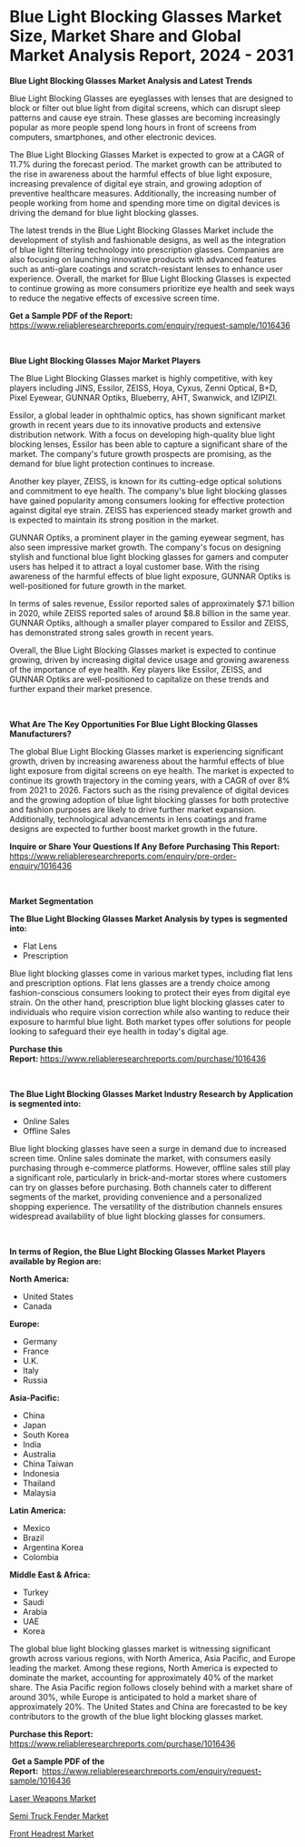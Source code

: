 <p><h1>Blue Light Blocking Glasses Market Size, Market Share and Global Market Analysis Report, 2024 - 2031</h1></p><p><strong>Blue Light Blocking Glasses Market Analysis and Latest Trends</strong></p>
<p><p>Blue Light Blocking Glasses are eyeglasses with lenses that are designed to block or filter out blue light from digital screens, which can disrupt sleep patterns and cause eye strain. These glasses are becoming increasingly popular as more people spend long hours in front of screens from computers, smartphones, and other electronic devices.</p><p>The Blue Light Blocking Glasses Market is expected to grow at a CAGR of 11.7% during the forecast period. The market growth can be attributed to the rise in awareness about the harmful effects of blue light exposure, increasing prevalence of digital eye strain, and growing adoption of preventive healthcare measures. Additionally, the increasing number of people working from home and spending more time on digital devices is driving the demand for blue light blocking glasses.</p><p>The latest trends in the Blue Light Blocking Glasses Market include the development of stylish and fashionable designs, as well as the integration of blue light filtering technology into prescription glasses. Companies are also focusing on launching innovative products with advanced features such as anti-glare coatings and scratch-resistant lenses to enhance user experience. Overall, the market for Blue Light Blocking Glasses is expected to continue growing as more consumers prioritize eye health and seek ways to reduce the negative effects of excessive screen time.</p></p>
<p><strong>Get a Sample PDF of the Report:&nbsp;</strong> <a href="https://www.reliableresearchreports.com/enquiry/request-sample/1016436">https://www.reliableresearchreports.com/enquiry/request-sample/1016436</a></p>
<p>&nbsp;</p>
<p><strong>Blue Light Blocking Glasses Major Market Players</strong></p>
<p><p>The Blue Light Blocking Glasses market is highly competitive, with key players including JINS, Essilor, ZEISS, Hoya, Cyxus, Zenni Optical, B+D, Pixel Eyewear, GUNNAR Optiks, Blueberry, AHT, Swanwick, and IZIPIZI. </p><p>Essilor, a global leader in ophthalmic optics, has shown significant market growth in recent years due to its innovative products and extensive distribution network. With a focus on developing high-quality blue light blocking lenses, Essilor has been able to capture a significant share of the market. The company's future growth prospects are promising, as the demand for blue light protection continues to increase.</p><p>Another key player, ZEISS, is known for its cutting-edge optical solutions and commitment to eye health. The company's blue light blocking glasses have gained popularity among consumers looking for effective protection against digital eye strain. ZEISS has experienced steady market growth and is expected to maintain its strong position in the market.</p><p>GUNNAR Optiks, a prominent player in the gaming eyewear segment, has also seen impressive market growth. The company's focus on designing stylish and functional blue light blocking glasses for gamers and computer users has helped it to attract a loyal customer base. With the rising awareness of the harmful effects of blue light exposure, GUNNAR Optiks is well-positioned for future growth in the market.</p><p>In terms of sales revenue, Essilor reported sales of approximately $7.1 billion in 2020, while ZEISS reported sales of around $8.8 billion in the same year. GUNNAR Optiks, although a smaller player compared to Essilor and ZEISS, has demonstrated strong sales growth in recent years.</p><p>Overall, the Blue Light Blocking Glasses market is expected to continue growing, driven by increasing digital device usage and growing awareness of the importance of eye health. Key players like Essilor, ZEISS, and GUNNAR Optiks are well-positioned to capitalize on these trends and further expand their market presence.</p></p>
<p>&nbsp;</p>
<p><strong>What Are The Key Opportunities For Blue Light Blocking Glasses Manufacturers?</strong></p>
<p><p>The global Blue Light Blocking Glasses market is experiencing significant growth, driven by increasing awareness about the harmful effects of blue light exposure from digital screens on eye health. The market is expected to continue its growth trajectory in the coming years, with a CAGR of over 8% from 2021 to 2026. Factors such as the rising prevalence of digital devices and the growing adoption of blue light blocking glasses for both protective and fashion purposes are likely to drive further market expansion. Additionally, technological advancements in lens coatings and frame designs are expected to further boost market growth in the future.</p></p>
<p><strong>Inquire or Share Your Questions If Any Before Purchasing This Report:</strong> <a href="https://www.reliableresearchreports.com/enquiry/pre-order-enquiry/1016436">https://www.reliableresearchreports.com/enquiry/pre-order-enquiry/1016436</a></p>
<p>&nbsp;</p>
<p><strong>Market Segmentation</strong></p>
<p><strong>The Blue Light Blocking Glasses Market Analysis by types is segmented into:</strong></p>
<p><ul><li>Flat Lens</li><li>Prescription</li></ul></p>
<p><p>Blue light blocking glasses come in various market types, including flat lens and prescription options. Flat lens glasses are a trendy choice among fashion-conscious consumers looking to protect their eyes from digital eye strain. On the other hand, prescription blue light blocking glasses cater to individuals who require vision correction while also wanting to reduce their exposure to harmful blue light. Both market types offer solutions for people looking to safeguard their eye health in today's digital age.</p></p>
<p><strong>Purchase this Report:&nbsp;</strong><a href="https://www.reliableresearchreports.com/purchase/1016436">https://www.reliableresearchreports.com/purchase/1016436</a></p>
<p>&nbsp;</p>
<p><strong>The Blue Light Blocking Glasses Market Industry Research by Application is segmented into:</strong></p>
<p><ul><li>Online Sales</li><li>Offline Sales</li></ul></p>
<p><p>Blue light blocking glasses have seen a surge in demand due to increased screen time. Online sales dominate the market, with consumers easily purchasing through e-commerce platforms. However, offline sales still play a significant role, particularly in brick-and-mortar stores where customers can try on glasses before purchasing. Both channels cater to different segments of the market, providing convenience and a personalized shopping experience. The versatility of the distribution channels ensures widespread availability of blue light blocking glasses for consumers.</p></p>
<p>&nbsp;</p>
<p><strong>In terms of Region, the Blue Light Blocking Glasses Market Players available by Region are:</strong></p>
<p>
    <p> <strong> North America: </strong>
        <ul>
            <li>United States</li>
            <li>Canada</li>
        </ul>
        </p> 
    <p> <strong> Europe: </strong>
        <ul>
            <li>Germany</li>
            <li>France</li>
            <li>U.K.</li>
            <li>Italy</li>
            <li>Russia</li>
        </ul>
        </p> 
    <p> <strong> Asia-Pacific: </strong>
        <ul>
            <li>China</li>
            <li>Japan</li>
            <li>South Korea</li>
            <li>India</li>
            <li>Australia</li>
            <li>China Taiwan</li>
            <li>Indonesia</li>
            <li>Thailand</li>
            <li>Malaysia</li>
        </ul>
        </p> 
    <p> <strong> Latin America: </strong>
        <ul>
            <li>Mexico</li>
            <li>Brazil</li>
            <li>Argentina Korea</li>
            <li>Colombia</li>
        </ul>
        </p> 
    <p> <strong> Middle East & Africa: </strong>
        <ul>
            <li>Turkey</li>
            <li>Saudi</li>
            <li>Arabia</li>
            <li>UAE</li>
            <li>Korea</li>
        </ul>
    </p>
    </p>
<p><p>The global blue light blocking glasses market is witnessing significant growth across various regions, with North America, Asia Pacific, and Europe leading the market. Among these regions, North America is expected to dominate the market, accounting for approximately 40% of the market share. The Asia Pacific region follows closely behind with a market share of around 30%, while Europe is anticipated to hold a market share of approximately 20%. The United States and China are forecasted to be key contributors to the growth of the blue light blocking glasses market.</p></p>
<p><strong>Purchase this Report: </strong><a href="https://www.reliableresearchreports.com/purchase/1016436">https://www.reliableresearchreports.com/purchase/1016436</a></p>
<p>&nbsp;<strong>Get a Sample PDF of the Report:&nbsp;&nbsp;</strong><a href="https://www.reliableresearchreports.com/enquiry/request-sample/1016436">https://www.reliableresearchreports.com/enquiry/request-sample/1016436</a></p>
<p><strong></strong></p>
<p><p><a href="https://view.publitas.com/reportprime-1/laser-weapons-market-research-report-unlocks-analysis-on-the-market-financial-status-market-size-and-market-revenue-upto-2031/">Laser Weapons Market</a></p><p><a href="https://bubble-tree-ea4.notion.site/Semi-Truck-Fender-Market-Research-Report-Provides-thorough-Industry-Overview-which-offers-an-In-Dep-18619e1d7ff446019250c3ab3cbca3ac">Semi Truck Fender Market</a></p><p><a href="https://thundering-castanet-c65.notion.site/Front-Headrest-Market-Size-Global-Industry-Overview-Market-Segmentation-and-Forecast-2024-to-2031-f0bc59a3a3bf4ef790d46fe20700471d">Front Headrest Market</a></p></p>